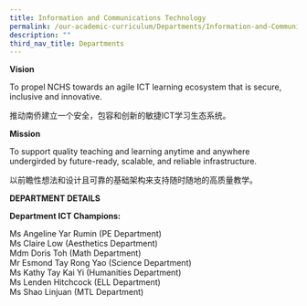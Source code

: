 ```yaml
---
title: Information and Communications Technology
permalink: /our-academic-curriculum/Departments/Information-and-Communications-Technology
description: ""
third_nav_title: Departments
---
```

**Vision**

To propel NCHS towards an agile ICT learning ecosystem that is secure, inclusive and innovative.

推动南侨建立一个安全，包容和创新的敏捷ICT学习生态系统。

  

  

**Mission** 

To support quality teaching and learning anytime and anywhere undergirded by future-ready, scalable, and reliable infrastructure.

以前瞻性想法和设计且可靠的基础架构来支持随时随地的高质量教学。

**DEPARTMENT DETAILS**

**Department ICT Champions:**

Ms Angeline Yar Rumin (PE Department)
<br>Ms Claire Low (Aesthetics Department)
<br>Mdm Doris Toh (Math Department)
<br>Mr Esmond Tay Rong Yao (Science Department)
<br>Ms Kathy Tay Kai Yi (Humanities Department)
<br>Ms Lenden Hitchcock (ELL Department)
<br>Ms Shao Linjuan (MTL Department)
